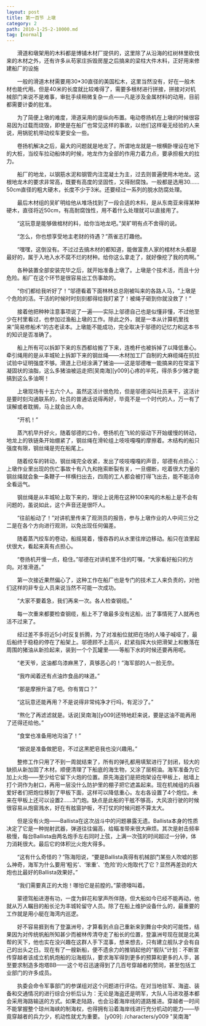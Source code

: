 ```yaml
---
layout: post
title: 第一百节 上墩
category: 2
path: 2010-1-25-2-10000.md
tag: [normal]
---
```


　　滑道和墩架用的木料都是博铺木材厂提供的，这里除了从沿海的红树林里砍伐来的木材之外，还有许多从苟家庄拆毁房屋之后搞来的梁柱大件木料，正好用来修建船厂的设施

　　一般的滑道木材需要用30*30直径的美国松木，这里当然没有，好在一般木材也能代用。但是40米的长度就比较难得了，需要多根材进行拼接，拼接对对机械部门来说不是难事，审批手续稍微复杂一点——凡是涉及金属材料的动用，目前都需要计委的批准。

　　为了简便上墩的难度，滑道采用的是纵向布置。电动卷扬机在上墩的时候很容易因为过载而烧毁，即使是在船厂也常见这样的事故，以他们这样毫无经验的人来说，用锅驼机带动绞车更安全一些。

　　卷扬机解决之后，最大的问题就是地龙了。所谓地龙就是一根横卧埋设在地下的大桩，当绞车拉动船体的时候，地龙作为全部的作用力着力点，要承担极大的拉力。

　　船厂的地龙，以钢筋水泥和钢管内注混凝土为主，过去则普遍使用木地龙。这根地龙木的要求非常高，既要有高度的坚固性，又得耐腐蚀。一般都是选用30……50cm直径的粗大硬木，长度不少于3米。还要经过一系列的脱水防腐处理。

　　最后木材组的吴旷明给他从堆场找到了一段合适的木料，是从东南亚来得某种硬木，直径将近50cm，有高耐腐蚀性，用不着什么处理就可以直接用了。

　　“这玩意是能够做棺材的料，给你当地龙吧。”吴旷明有点不舍得的说。

　　“怎么，你也想享受地主老财的待遇？”燕雀志打趣他。

　　“嘿嘿，这倒没有。不过过去搞木材的都知道，能做富贵人家的棺材木头都是最好的，属于入地入水不腐不烂的材种。给你这么拿走了，就好像挖了我的肉啊。”

　　各种装置全部安装完毕之后，就开始准备上墩了。上墩是个技术活，而且十分危险。船厂在这个环节是很容易出工伤事故的。

　　“你们都给我听好了！”邬德看着下面林林总总刚被叫来的各路人马，“上墩是个危险的活。干活的时候时时刻刻都得给我盯紧了！被绳子砸到你就没救了！”

　　接着他把种种注意事项说了一遍——实际上邬德自己也是似懂非懂，不过他至少在村里看过，也参加过渔船上墩的工作。除此之外，就是一本从计算机里找来“简易修船术”的古老读本。上墩能不能成功，完全取决于邬德的记忆力和这本书的知识是否准确了。

　　船上所有可以拆卸下来的东西都给搬了下来，连桅杆也被拆掉了以降低重心。牵引绳用的是从丰城轮上拆卸下来的钢丝绳——木材加工厂自制的大麻缆绳在抗拉试验中证明强度不够。滑道上已经涂满了猪油——这是邬德唯一能搞来的在常温下凝固状的油脂，这么多猪油被运走把[吴南海][y009]心疼的半死，得杀多少猪才能搞到这么多油啊！

　　上墩现场有十五六个人。虽然这活计很危险，但是邬德没叫社员来干，这活计是要时刻沟通联系的，社员的普通话说得再好，毕竟不是一个时代的人，万一有了误解或者耽搁，马上就会出人命。

　　“开机！”

　　蒸汽机早升好火，随着邬德的口令，卷扬机在飞轮的驱动下开始缓慢的转动，地龙上的铁链条开始绷紧了，钢丝绳在滑轮组上吱吱嘎嘎的摩擦着。木结构的船只强度有限，钢丝绳是兜在船尾上。

　　随着绞车的转动，钢丝绳完全收紧，发出了吱吱嘎嘎的声音，邬德有点担心：上墩作业里出现的伤亡事故十有八九和拖索断裂有关，一旦绷断，吃着很大力量的钢丝绳就会象一条鞭子一样横扫出去，四周的工人都会被打得飞出去，能不能活命全看运气。

　　钢丝绳是从丰城轮上取下来的，理论上说用在这种100来吨的木船上是不会有问题的，虽说如此，这个声音还是很吓人。

　　“往前船动了！”对讲机里传来了观测员的报告，参与上墩作业的人中间三分之二是在各个方向进行观测，以免出现任何偏差。

　　随着蒸汽绞车的卷动，船摇晃着，慢吞吞的从水里往岸边移动。船只在浪里起伏很大，看起来真有点担心。

　　“卷扬机开慢一点，稳住。”邬德在对讲机里不住的叮嘱，“大家看好船只的方向。对准滑道。”

　　第一次接近果然偏心了，这种工作在船厂也是专门的技术工人来负责的，对他们这样的非专业人员来说当然不可能一次成功。

　　“大家不要着急，我们再来一次。各人检查钢缆。”

　　每一次重来都要检查钢缆，船上不了墩最多没有这船，出了事情死了人就再也活不过来了。

　　经过差不多将近5小时反复折腾，为了对准船位就把在场的人嗓子喊哑了，最后船终于稳稳的停在了船架上。邬德顾不上高兴，赶紧指挥大伙把滑架上和散落在周围的猪油从新捡起来，装到一个个瓦罐里——等船下水的时候还要再用呢。

　　“老天爷，这油都乌漆麻黑了，真够恶心的！”海军部的人一脸无奈。

　　“我咋闻着还有点油炸食品的味道。”

　　“那是摩擦升温了吧。你有胃口？”

　　“这玩意还能再用？不是说得非常纯净才行吗，有泥沙了。”

　　“熬化了再滤滤就是。话说[吴南海][y009]还特地赶来说，要是这油不能再用了还得还给他。”

　　“食堂也准备用地沟油了！”

　　“据说是准备做肥皂，不过这黑肥皂我也没兴趣用。”

　　整修工作只用了不到一周就结束了，所有的弹孔都用填絮进行了封闭，较大的缺损从新加固了木材。顺便清理了下船底的海生物，又涂了层桐油。海军准备为它加上火炮——至少给它留下火炮的位置。原先海盗们是把炮架设在甲板上，舷墙上打个洞作为射口，再用一层没什么防护里的棚子把它遮盖起来。现在机械组的兵器爱好者们把炮位移到了甲板下面，这样可以降低重心。左右各设置了4个炮位。未来在甲板上还可以设置2……3门炮。缺点是此船的干舷不够高，大风浪行驶的时候很容易从炮窗溅水，好在有舷窗护板，不打仗的时候问题不算太大。

　　但是没有火炮——Ballista在这次战斗中的问题暴露无遗。Ballista本身的性质决定了它是一种抛射武器，弹道往往偏高，给瞄准带来很大麻烦。其次是射击频率极慢，每台Ballista由两名炮手左右同时上弦，上满一次弦的时间超过一分钟，体力消耗很大。最后它的体积比火炮大得多。

　　“这有什么奇怪的？”陈海阳说，“要是Ballista真得有机械部门某些人吹嘘的那么神奇，海军为什么要用‘粗劣’、‘笨重’、‘危险’的火炮取代了它？显然再差劲的大炮也比最好的Ballista效果好。”

　　“我们需要真正的大炮！哪怕它是前膛的。”蒙德嚎叫着。

　　蒙德驾船进港有功，一度为鲜花和掌声所伴随，但大船如今已经不能再动，他就从万人瞩目的船长沦为丰城轮留守人员。除了在船上维护设备什么的，最重要的工作就是用小艇在海湾内巡逻。

　　好不容易捱到有了登瀛洲号，才算看到点自己重新来到舞台中央的可能性，结果因为对传统帆船所知甚少而被林传清夺走了船长的位置，登瀛洲号现在就是北美帮的天下，他也实在没兴趣在这群人手下混事，想来想去，只有建立舰队才会有自己的出头之日。现在有了一艘新船，便不遗余力的推销起他的“舰队”计划：不断宣传穿越者该成立机帆炮船的沿海舰队，要求海军得到更多的预算和更多的人手，甚至要求制造多炮塔BB——这个号召迅速得到了几百号穿越者的赞同，甚至包括工业部门的许多成员。

　　执委会命令军事部门的参谋组对这个问题进行评估。在对当地驻军、海盗、装备和交通情况的进行综合分析后认为：无论是海盗还是明军，大队人马进攻基本都会采用海路输送的方式。如果走陆路，也会沿着海岸线的道路推进。穿越者一时间不能掌握整个琼州海峡的制海权，也得拥有沿着海岸线进行充分机动的能力——毕竟穿越者的兵力少，机动性就尤为重要。
[y009]: /characters/y009 "吴南海"
